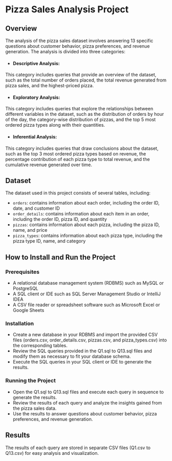 # Pizza Sales Analysis Project

## Overview

The analysis of the pizza sales dataset involves answering 13 specific questions about customer behavior, pizza preferences, and revenue generation. The analysis is divided into three categories:

* #### Descriptive Analysis: 
This category includes queries that provide an overview of the dataset, such as the total number of orders placed, the total revenue generated from pizza sales, and the highest-priced pizza.
* #### Exploratory Analysis:
This category includes queries that explore the relationships between different variables in the dataset, such as the distribution of orders by hour of the day, the category-wise distribution of pizzas, and the top 5 most ordered pizza types along with their quantities.
* #### Inferential Analysis:
This category includes queries that draw conclusions about the dataset, such as the top 3 most ordered pizza types based on revenue, the percentage contribution of each pizza type to total revenue, and the cumulative revenue generated over time.

## Dataset

The dataset used in this project consists of several tables, including:

* `orders`: contains information about each order, including the order ID, date, and customer ID
* `order_details`: contains information about each item in an order, including the order ID, pizza ID, and quantity
* `pizzas`: contains information about each pizza, including the pizza ID, name, and price
* `pizza_types`: contains information about each pizza type, including the pizza type ID, name, and category

## How to Install and Run the Project
### Prerequisites
* A relational database management system (RDBMS) such as MySQL or PostgreSQL
* A SQL client or IDE such as SQL Server Management Studio or IntelliJ IDEA
* A CSV file reader or spreadsheet software such as Microsoft Excel or Google Sheets

### Installation
* Create a new database in your RDBMS and import the provided CSV files (orders.csv, order_details.csv, pizzas.csv, and pizza_types.csv) into the corresponding tables.
* Review the SQL queries provided in the Q1.sql to Q13.sql files and modify them as necessary to fit your database schema.
* Execute the SQL queries in your SQL client or IDE to generate the results.

### Running the Project
* Open the Q1.sql to Q13.sql files and execute each query in sequence to generate the results.
* Review the results of each query and analyze the insights gained from the pizza sales data.
* Use the results to answer questions about customer behavior, pizza preferences, and revenue generation.

## Results
The results of each query are stored in separate CSV files (Q1.csv to Q13.csv) for easy analysis and visualization.
